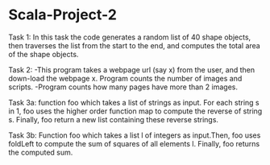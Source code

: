 # Scala-Project-2

Task 1: 
In this task the code generates a random list of 40 shape objects, then traverses the list from the start to the end, and computes the total area of the shape objects. 

Task 2: 
-This program takes a webpage url (say x) from the user, and then down-load the webpage x. Program counts the number of images and scripts.
-Program counts how many pages have more than 2 images.

Task 3a:
function foo which takes a list of strings as input. For each string s in 1, foo uses the higher order function map to compute the reverse of string s. Finally, foo return a new list containing these reverse strings.

Task 3b:
Function foo which takes a list l of integers as input.Then, foo uses foldLeft to compute the sum of squares of all elements l. Finally, foo returns the computed sum.
